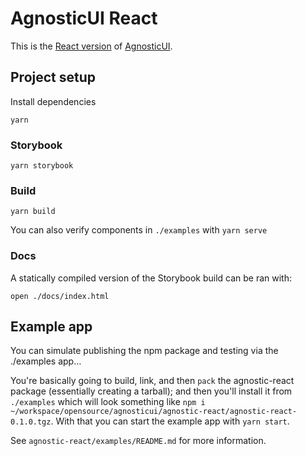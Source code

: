# AgnosticUI React

This is the [React version](https://github.com/AgnosticUI/agnosticui/tree/master/agnostic-react) of [AgnosticUI](https://github.com/AgnosticUI/agnosticui).

## Project setup

Install dependencies

```
yarn
```

### Storybook

```
yarn storybook
```

### Build

```
yarn build
```

You can also verify components in `./examples` with `yarn serve`

### Docs

A statically compiled version of the Storybook build can be ran with:

```
open ./docs/index.html
```

## Example app

You can simulate publishing the npm package and testing via the ./examples app…

You're basically going to build, link, and then `pack` the agnostic-react package (essentially creating a tarball); and then you'll install it from `./examples` which will look something like `npm i ~/workspace/opensource/agnosticui/agnostic-react/agnostic-react-0.1.0.tgz`. With that you can start the example app with `yarn start`.

See `agnostic-react/examples/README.md` for more information.
